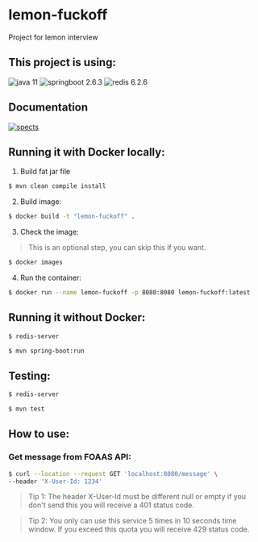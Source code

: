 # lemon-fuckoff

Project for lemon interview

## This project is using:

![java 11](https://img.shields.io/badge/java-11-orange.svg)
![springboot 2.6.3](https://img.shields.io/badge/springboot-2.5.6-272822.svg)
![redis 6.2.6](https://img.shields.io/badge/redis-6.2.6-red)

## Documentation

[![spects](https://img.shields.io/badge/specs-%E2%9D%A4-green.svg)](http://localhost:8080/swagger-ui.html)

## Running it with Docker locally:

1. Build fat jar file

```bash 
$ mvn clean compile install 
```

2. Build image:

```bash 
$ docker build -t "lemon-fuckoff" . 
```

3. Check the image:

> This is an optional step, you can skip this if you want.

``` bash 
$ docker images 
```

4. Run the container:

``` bash 
$ docker run --name lemon-fuckoff -p 8080:8080 lemon-fuckoff:latest 
```

## Running it without Docker:

```bash 
$ redis-server
```

```bash 
$ mvn spring-boot:run 
```

## Testing:
```bash 
$ redis-server
```

```bash 
$ mvn test 
```

## How to use:

### Get message from FOAAS API:
``` bash
$ curl --location --request GET 'localhost:8080/message' \
--header 'X-User-Id: 1234'
```

> Tip 1: The header X-User-Id must be different null or empty if you don't send this you will receive a 401 status code.

> Tip 2: You only can use this service 5 times in 10 seconds time window. If you exceed this quota you will receive 429 status code.


